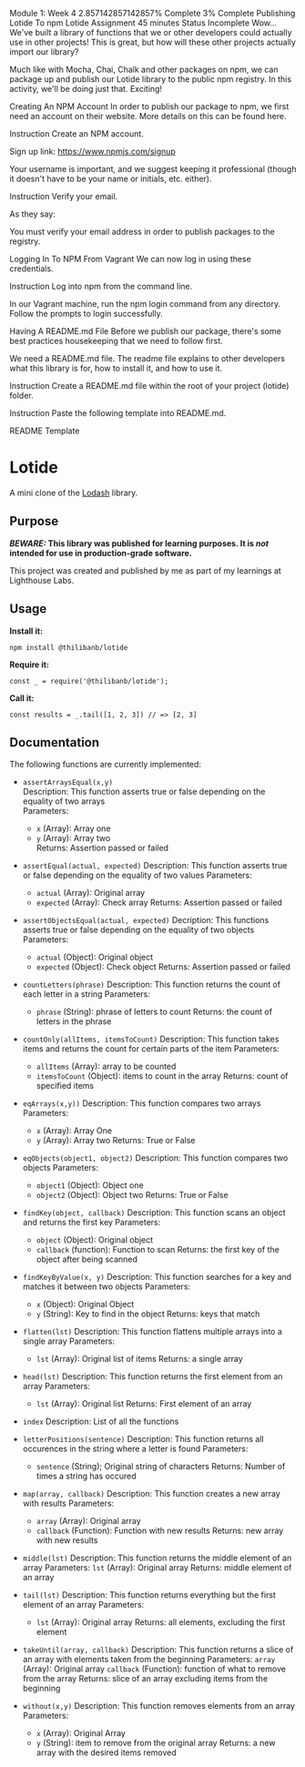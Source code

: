 
Module 1: Week 4
2.857142857142857% Complete
3% Complete
Publishing Lotide To npm
Lotide Assignment
45 minutes
 Status
Incomplete
Wow... We've built a library of functions that we or other developers could actually use in other projects! This is great, but how will these other projects actually import our library?

Much like with Mocha, Chai, Chalk and other packages on npm, we can package up and publish our Lotide library to the public npm registry. In this activity, we'll be doing just that. Exciting!

Creating An NPM Account
In order to publish our package to npm, we first need an account on their website. More details on this can be found here.

Instruction
Create an NPM account.

Sign up link: https://www.npmjs.com/signup

Your username is important, and we suggest keeping it professional (though it doesn't have to be your name or initials, etc. either).

Instruction
Verify your email.

As they say:

You must verify your email address in order to publish packages to the registry.

Logging In To NPM From Vagrant
We can now log in using these credentials.

Instruction
Log into npm from the command line.

In our Vagrant machine, run the npm login command from any directory. Follow the prompts to login successfully.

Having A README.md File
Before we publish our package, there's some best practices housekeeping that we need to follow first.

We need a README.md file. The readme file explains to other developers what this library is for, how to install it, and how to use it.

Instruction
Create a README.md file within the root of your project (lotide) folder.

Instruction
Paste the following template into README.md.

README Template
# Lotide

A mini clone of the [Lodash](https://lodash.com) library.

## Purpose

**_BEWARE:_ This library was published for learning purposes. It is _not_ intended for use in production-grade software.**

This project was created and published by me as part of my learnings at Lighthouse Labs. 

## Usage

**Install it:**

`npm install @thilibanb/lotide`

**Require it:**

`const _ = require('@thilibanb/lotide');`

**Call it:**

`const results = _.tail([1, 2, 3]) // => [2, 3]`

## Documentation

The following functions are currently implemented:

* `assertArraysEqual(x,y)`\
Description: This function asserts true or false depending on the equality of two arrays\
Parameters:
    - `x` (Array): Array one
    - `y` (Array): Array two\
Returns: Assertion passed or failed

* `assertEqual(actual, expected)`
Description: This function asserts true or false depending on the equality of two values
Parameters:
    - `actual` (Array): Original array
    - `expected` (Array): Check array
Returns: Assertion passed or failed

* `assertObjectsEqual(actual, expected)`
Decription: This functions asserts true or false depending on the equality of two objects
Parameters: 
    - `actual` (Object): Original object
    - `expected` (Object): Check object
Returns: Assertion passed or failed

* `countLetters(phrase)`
Description: This function returns the count of each letter in a string
Parameters:
    - `phrase` (String): phrase of letters to count
Returns: the count of letters in the phrase

* `countOnly(allItems, itemsToCount)`
Description: This function takes items and returns the count for certain parts of the item
Parameters: 
    - `allItems` (Array): array to be counted
    - `itemsToCount` (Object): items to count in the array
Returns: count of specified items

* `eqArrays(x,y))`
Description: This function compares two arrays
Parameters:
    - `x` (Array): Array One
    - `y` (Array): Array two
Returns: True or False

* `eqObjects(object1, object2)`
Description: This function compares two objects
Parameters:
    - `object1` (Object): Object one
    - `object2` (Object): Object two
Returns: True or False

* `findKey(object, callback)`
Description: This function scans an object and returns the first key 
Parameters:
    - `object` (Object): Original object
    - `callback` (function): Function to scan
Returns: the first key of the object after being scanned

* `findKeyByValue(x, y)`
Description: This function searches for a key and matches it between two objects
Parameters: 
    - `x` (Object): Original Object
    - `y` (String): Key to find in the object
Returns: keys that match

* `flatten(lst)`
Description: This function flattens multiple arrays into a single array
Parameters:
    - `lst` (Array): Original list of items
Returns: a single array

* `head(lst)`
Description: This function returns the first element from an array
Parameters: 
    - `lst` (Array): Original list
Returns: First element of an array

* `index`
Description: List of all the functions

* `letterPositions(sentence)`
Description: This function returns all occurences in the string where a letter is found
Parameters:
    - `sentence` (String); Original string of characters
Returns: Number of times a string has occured

* `map(array, callback)`
Description: This function creates a new array with results
Parameters: 
    - `array` (Array): Original array
    - `callback` (Function): Function with new results
Returns: new array with new results

* `middle(lst)`
Description: This function returns the middle element of an array
Parameters: 
    `lst` (Array): Original array
Returns: middle element of an array

* `tail(lst)`
Description: This function returns everything but the first element of an array
Parameters:
    - `lst` (Array): Original array
Returns: all elements, excluding the first element

* `takeUntil(array, callback)`
Description: This function returns a slice of an array with elements taken from the beginning
Parameters:
    `array` (Array): Original array
    `callback` (Function): function of what to remove from the array
Returns: slice of an array excluding items from the beginning

* `without(x,y)`
Description: This function removes elements from an array
Parameters:
    - `x` (Array): Original Array
    - `y` (String): item to remove from the original array
Returns: a new array with the desired items removed